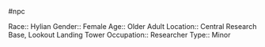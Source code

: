 #npc 

Race:: Hylian
Gender:: Female
Age:: Older Adult
Location:: Central Research Base, Lookout Landing Tower
Occupation:: Researcher
Type:: Minor
